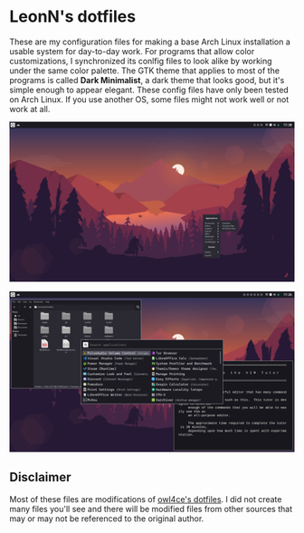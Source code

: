 # LeonN's dotfiles

These are my configuration files for making a base Arch Linux installation a usable system for day-to-day work. For programs that allow color customizations, I synchronized its conlfig files to look alike by working under the same color palette. The GTK theme that applies to most of the programs is called **Dark Minimalist**, a dark theme that looks good, but it's simple enough to appear elegant. These config files have only been tested on Arch Linux. If you use another OS, some files might not work well or not work at all. 

![sample1](images/sample1.png)

![sample2](images/sample2.png)

## Disclaimer

Most of these files are modifications of [owl4ce's dotfiles](https://github.com/owl4ce/dotfiles). I did not create many files you'll see and there will be modified files from other sources that may or may not be referenced to the original author.